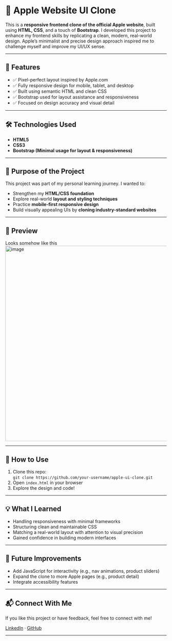 # 🍎 Apple Website UI Clone

This is a **responsive frontend clone of the official Apple website**, built using **HTML, CSS**, and a touch of **Bootstrap**. I developed this project to enhance my frontend skills by replicating a clean, modern, real-world design. Apple’s minimalist and precise design approach inspired me to challenge myself and improve my UI/UX sense.

---

## 🚀 Features

- ✅ Pixel-perfect layout inspired by Apple.com  
- ✅ Fully responsive design for mobile, tablet, and desktop  
- ✅ Built using semantic HTML and clean CSS  
- ✅ Bootstrap used for layout assistance and responsiveness  
- ✅ Focused on design accuracy and visual detail

---

## 🛠️ Technologies Used

- **HTML5**  
- **CSS3**  
- **Bootstrap (Minimal usage for layout & responsiveness)**

---

## 🎯 Purpose of the Project

This project was part of my personal learning journey. I wanted to:

- Strengthen my **HTML/CSS foundation**
- Explore real-world **layout and styling techniques**
- Practice **mobile-first responsive design**
- Build visually appealing UIs by **cloning industry-standard websites**

---

## 📸 Preview

Looks somehow like this  
<img width="1366" height="610" alt="image" src="https://github.com/user-attachments/assets/2f663829-782d-43c2-b4c6-c89feff53dae" />


---

## 📂 How to Use

1. Clone this repo:  
   `git clone https://github.com/your-username/apple-ui-clone.git`
2. Open `index.html` in your browser  
3. Explore the design and code!

---

## 💡 What I Learned

- Handling responsiveness with minimal frameworks  
- Structuring clean and maintainable CSS  
- Matching a real-world layout with attention to visual precision  
- Gained confidence in building modern interfaces

---

## 🙌 Future Improvements

- Add JavaScript for interactivity (e.g., nav animations, product sliders)  
- Expand the clone to more Apple pages (e.g., product detail)  
- Integrate accessibility features

---

## 📬 Connect With Me

If you like this project or have feedback, feel free to connect with me!

[LinkedIn](https://linkedin.com/in/Muhammad-Mohid) · [GitHub](https://github.com/M-Mohid-Error)

---

